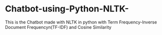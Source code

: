 # Chatbot-using-Python-NLTK-
This is the Chatbot made with NLTK in python with Term Frequency-Inverse Document Frequencyn(TF-IDF) and Cosine Similarity
